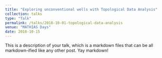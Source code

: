 ```yaml
---
title: "Exploring unconventional wells with Topological Data Analysis"
collection: talks
type: "Talk"
permalink: /talks/2018-10-01-topological-data-analysis
venue: "MATHIAS Days"
date: 2018-10-15
---
```


This is a description of your talk, which is a markdown files that can be all markdown-ified like any other post. Yay markdown!

